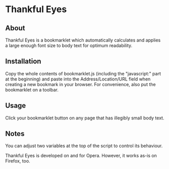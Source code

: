 # Thankful Eyes

## About

Thankful Eyes is a bookmarklet which automatically calculates and applies a
large enough font size to body text for optimum readability.

## Installation

Copy the whole contents of bookmarklet.js (including the "javascript:" part at
the beginning) and paste into the Address/Location/URL field when creating a
new bookmark in your browser.  For convenience, also put the bookmarklet on a
toolbar.

## Usage

Click your bookmarklet button on any page that has illegibly small body text.

## Notes

You can adjust two variables at the top of the script to control its behaviour.

Thankful Eyes is developed on and for Opera. However, it works as-is on
Firefox, too.
